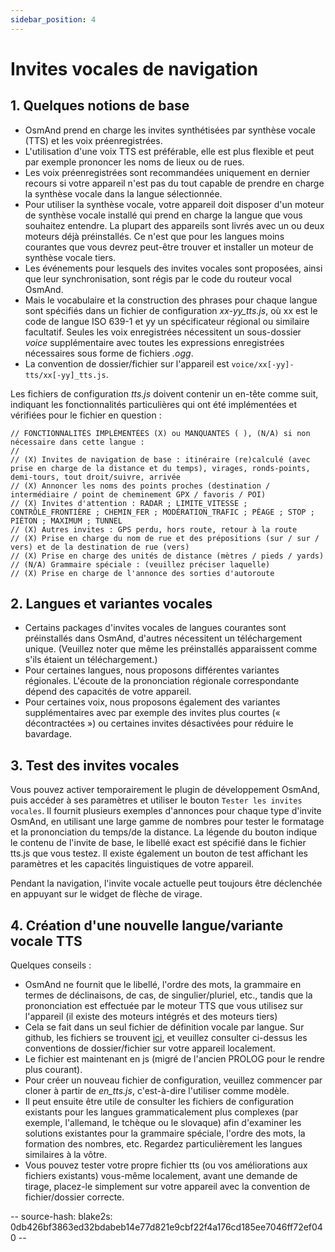 ```yaml
---
sidebar_position: 4
---
```


# Invites vocales de navigation

## 1. Quelques notions de base

* OsmAnd prend en charge les invites synthétisées par synthèse vocale (TTS) et les voix préenregistrées.
* L'utilisation d'une voix TTS est préférable, elle est plus flexible et peut par exemple prononcer les noms de lieux ou de rues.
* Les voix préenregistrées sont recommandées uniquement en dernier recours si votre appareil n'est pas du tout capable de prendre en charge la synthèse vocale dans la langue sélectionnée.
* Pour utiliser la synthèse vocale, votre appareil doit disposer d'un moteur de synthèse vocale installé qui prend en charge la langue que vous souhaitez entendre. La plupart des appareils sont livrés avec un ou deux moteurs déjà préinstallés. Ce n'est que pour les langues moins courantes que vous devrez peut-être trouver et installer un moteur de synthèse vocale tiers.
* Les événements pour lesquels des invites vocales sont proposées, ainsi que leur synchronisation, sont régis par le code du routeur vocal OsmAnd.
* Mais le vocabulaire et la construction des phrases pour chaque langue sont spécifiés dans un fichier de configuration _xx-yy_tts.js_, où xx est le code de langue ISO 639-1 et yy un spécificateur régional ou similaire facultatif. Seules les voix enregistrées nécessitent un sous-dossier _voice_ supplémentaire avec toutes les expressions enregistrées nécessaires sous forme de fichiers _.ogg_.
* La convention de dossier/fichier sur l'appareil est `voice/xx[-yy]-tts/xx[-yy]_tts.js`.

Les fichiers de configuration _tts.js_ doivent contenir un en-tête comme suit, indiquant les fonctionnalités particulières qui ont été implémentées et vérifiées pour le fichier en question :

```
// FONCTIONNALITÉS IMPLÉMENTÉES (X) ou MANQUANTES ( ), (N/A) si non nécessaire dans cette langue :
//
// (X) Invites de navigation de base : itinéraire (re)calculé (avec prise en charge de la distance et du temps), virages, ronds-points, demi-tours, tout droit/suivre, arrivée
// (X) Annoncer les noms des points proches (destination / intermédiaire / point de cheminement GPX / favoris / POI)
// (X) Invites d'attention : RADAR ; LIMITE_VITESSE ; CONTRÔLE_FRONTIÈRE ; CHEMIN_FER ; MODÉRATION_TRAFIC ; PÉAGE ; STOP ; PIÉTON ; MAXIMUM ; TUNNEL
// (X) Autres invites : GPS perdu, hors route, retour à la route
// (X) Prise en charge du nom de rue et des prépositions (sur / sur / vers) et de la destination de rue (vers)
// (X) Prise en charge des unités de distance (mètres / pieds / yards)
// (N/A) Grammaire spéciale : (veuillez préciser laquelle)
// (X) Prise en charge de l'annonce des sorties d'autoroute
```

## 2. Langues et variantes vocales

* Certains packages d'invites vocales de langues courantes sont préinstallés dans OsmAnd, d'autres nécessitent un téléchargement unique. (Veuillez noter que même les préinstallés apparaissent comme s'ils étaient un téléchargement.)
* Pour certaines langues, nous proposons différentes variantes régionales. L'écoute de la prononciation régionale correspondante dépend des capacités de votre appareil.
* Pour certaines voix, nous proposons également des variantes supplémentaires avec par exemple des invites plus courtes (« décontractées ») ou certaines invites désactivées pour réduire le bavardage.

## 3. Test des invites vocales

Vous pouvez activer temporairement le plugin de développement OsmAnd, puis accéder à ses paramètres et utiliser le bouton `Tester les invites vocales`. Il fournit plusieurs exemples d'annonces pour chaque type d'invite OsmAnd, en utilisant une large gamme de nombres pour tester le formatage et la prononciation du temps/de la distance. La légende du bouton indique le contenu de l'invite de base, le libellé exact est spécifié dans le fichier tts.js que vous testez.
Il existe également un bouton de test affichant les paramètres et les capacités linguistiques de votre appareil.

Pendant la navigation, l'invite vocale actuelle peut toujours être déclenchée en appuyant sur le widget de flèche de virage.

## 4. Création d'une nouvelle langue/variante vocale TTS

Quelques conseils :

- OsmAnd ne fournit que le libellé, l'ordre des mots, la grammaire en termes de déclinaisons, de cas, de singulier/pluriel, etc., tandis que la prononciation est effectuée par le moteur TTS que vous utilisez sur l'appareil (il existe des moteurs intégrés et des moteurs tiers)
- Cela se fait dans un seul fichier de définition vocale par langue. Sur github, les fichiers se trouvent <a href="https://github.com/osmandapp/OsmAnd-resources/tree/master/voice">ici</a>, et veuillez consulter ci-dessus les conventions de dossier/fichier sur votre appareil localement.
- Le fichier est maintenant en js (migré de l'ancien PROLOG pour le rendre plus courant).
- Pour créer un nouveau fichier de configuration, veuillez commencer par cloner à partir de _en\_tts.js_, c'est-à-dire l'utiliser comme modèle.
- Il peut ensuite être utile de consulter les fichiers de configuration existants pour les langues grammaticalement plus complexes (par exemple, l'allemand, le tchèque ou le slovaque) afin d'examiner les solutions existantes pour la grammaire spéciale, l'ordre des mots, la formation des nombres, etc. Regardez particulièrement les langues similaires à la vôtre.
- Vous pouvez tester votre propre fichier tts (ou vos améliorations aux fichiers existants) vous-même localement, avant une demande de tirage, placez-le simplement sur votre appareil avec la convention de fichier/dossier correcte.

-- source-hash: blake2s: 0db426bf3863ed32bdabeb14e77d821e9cbf22f4a176cd185ee7046ff72ef040 --
